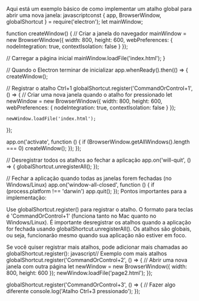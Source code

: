 Aqui está um exemplo básico de como implementar um atalho global para abrir uma nova janela:
javascriptconst { app, BrowserWindow, globalShortcut } = require('electron');
let mainWindow;

function createWindow() {
// Criar a janela do navegador
mainWindow = new BrowserWindow({
width: 800,
height: 600,
webPreferences: {
nodeIntegration: true,
contextIsolation: false
}
});

// Carregar a página inicial
mainWindow.loadFile('index.html');
}

// Quando o Electron terminar de inicializar
app.whenReady().then(() => {
createWindow();

// Registrar o atalho Ctrl+1
globalShortcut.register('CommandOrControl+1', () => {
// Criar uma nova janela quando o atalho for pressionado
let newWindow = new BrowserWindow({
width: 800,
height: 600,
webPreferences: {
nodeIntegration: true,
contextIsolation: false
}
});

    newWindow.loadFile('index.html');

});

app.on('activate', function () {
if (BrowserWindow.getAllWindows().length === 0) createWindow();
});
});

// Desregistrar todos os atalhos ao fechar a aplicação
app.on('will-quit', () => {
globalShortcut.unregisterAll();
});

// Fechar a aplicação quando todas as janelas forem fechadas (no Windows/Linux)
app.on('window-all-closed', function () {
if (process.platform !== 'darwin') app.quit();
});
Pontos importantes para a implementação:

Use globalShortcut.register() para registrar o atalho.
O formato para teclas é 'CommandOrControl+1' (funciona tanto no Mac quanto no Windows/Linux).
É importante desregistrar os atalhos quando a aplicação for fechada usando globalShortcut.unregisterAll().
Os atalhos são globais, ou seja, funcionarão mesmo quando sua aplicação não estiver em foco.

Se você quiser registrar mais atalhos, pode adicionar mais chamadas ao globalShortcut.register():
javascript// Exemplo com mais atalhos
globalShortcut.register('CommandOrControl+2', () => {
// Abrir uma nova janela com outra página
let newWindow = new BrowserWindow({ width: 800, height: 600 });
newWindow.loadFile('page2.html');
});

globalShortcut.register('CommandOrControl+3', () => {
// Fazer algo diferente
console.log('Atalho Ctrl+3 pressionado');
});
